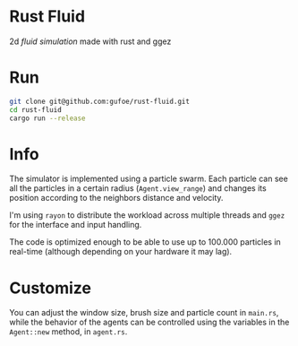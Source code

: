 # Rust Fluid
2d *fluid simulation* made with rust and ggez


# Run
```bash
git clone git@github.com:gufoe/rust-fluid.git
cd rust-fluid
cargo run --release
```

# Info
The simulator is implemented using a particle swarm.
Each particle can see all the particles in a certain radius (`Agent.view_range`)
and changes its position according to the neighbors distance and velocity.

I'm using `rayon` to distribute the workload across multiple threads and `ggez`
for the interface and input handling.

The code is optimized enough to be able to use up to 100.000 particles in
real-time (although depending on your hardware it may lag).

# Customize
You can adjust the window size, brush size and particle count in `main.rs`,
while the behavior of the agents can be controlled using the variables in the
`Agent::new` method, in `agent.rs`.
